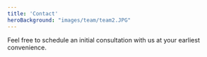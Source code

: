 ```yaml
---
title: 'Contact'
heroBackground: "images/team/team2.JPG"
---
```

Feel free to schedule an initial consultation with us at your earliest convenience.